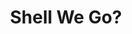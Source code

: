 ---
layout: gamepage
lang: "en"
title: "Shell We Go?"
description: "Short project description."
cover_image: "/assets/ShellWeGo/shellwego_cover.png"
background_image: "/assets/ShellWeGo/shellwego_background.jpg"
background_color: "#615aed"

gallery:
  - "/assets/ShellWeGo/1.jpg"

lang_links:
  it: "/it/projects/shellwego.html"
  en: "/en/projects/shellwego.html"
---
